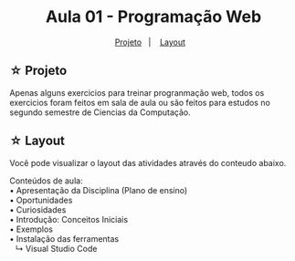 <h1 align="center">Aula 01 - Programação Web</h1>

<p align="center">
  <a href="#-projeto">Projeto</a>&nbsp;&nbsp;&nbsp;|&nbsp;&nbsp;&nbsp;
  <a href="#-layout">Layout</a>&nbsp;&nbsp;&nbsp;
</p>

## ☆ Projeto
Apenas alguns exercicios para treinar progranmação web, todos os exercicios foram feitos em sala de aula ou são feitos para estudos no segundo semestre de Ciencias da Computação.

## ☆ Layout
Você pode visualizar o layout das atividades através do conteudo abaixo.<br>

Conteúdos de aula: <br>
• Apresentação da Disciplina (Plano de ensino) <br>
• Oportunidades <br>
• Curiosidades <br>
• Introdução: Conceitos Iniciais <br>
• Exemplos <br>
• Instalação das ferramentas <br>
⠀↳ Visual Studio Code

